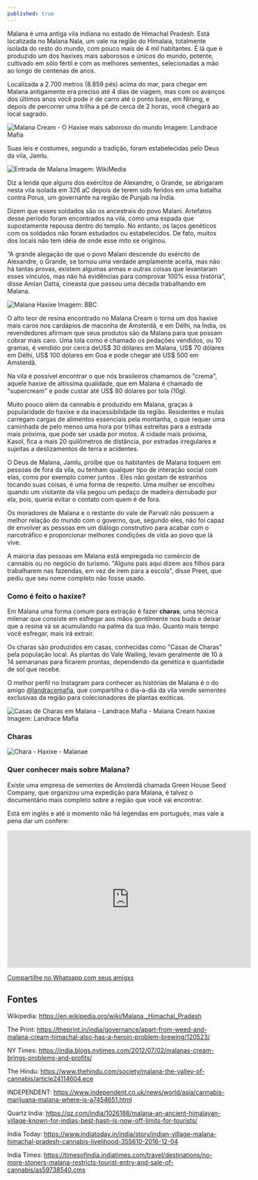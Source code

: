 ```yaml
---
published: true
---
```


Malana é uma antiga vila indiana no estado de Himachal Pradesh. Está localizada no Malana Nala, um vale na região do Himalaia, totalmente isolada do resto do mundo, com pouco mais de 4 mil habitantes. É lá que é produzido um dos haxixes mais saborosos e únicos do mundo, potente, cultivado em sólo fértil e com as melhores sementes, selecionadas a mão ao longo de centenas de anos.

Localizada a 2.700 metros (8.859 pés) acima do mar, para chegar em Malana antigamente era preciso até 4 dias de viagem, mas com os avanços dos últimos anos você pode ir de carro até o ponto base, em Nirang, e depois de percorrer uma trilha a pé de cerca de 2 horas, você chegará ao local sagrado.

<img src="https://i.imgur.com/LXttUap.jpg" alt="Malana Cream - O Haxixe mais saboroso do mundo">
Imagem: Landrace Mafia

Suas leis e costumes, segundo a tradição, foram estabelecidas pelo Deus da vila, Jamlu.

<img src="https://upload.wikimedia.org/wikipedia/commons/thumb/3/32/Malana.jpg/1280px-Malana.jpg" alt="Entrada de Malana">
Imagem: WikiMedia

Diz a lenda que alguns dos exércitos de Alexandre, o Grande, se abrigaram nesta vila isolada em 326 aC depois de terem sido feridos em uma batalha contra Porus, um governante na região de Punjab na Índia. 

Dizem que esses soldados são os ancestrais do povo Malani. Artefatos desse período foram encontrados na vila, como uma espada que supostamente repousa dentro do templo. No entanto, os laços genéticos com os soldados não foram estudados ou estabelecidos. De fato, muitos dos locais não tem idéia de onde esse mito se originou.

“A grande alegação de que o povo Malani descende do exército de Alexandre, o Grande, se tornou uma verdade amplamente aceita, mas não há tantas provas, existem algumas armas e outras coisas que levantaram esses vínculos, mas não há evidências para comprovar 100% essa história”, disse Amlan Datta, cineasta que passou uma década trabalhando em Malana.

<img src="https://i.imgur.com/6WePaef.jpg" alt="Malana Haxixe">
Imagem: BBC

O alto teor de resina encontrado no Malana Cream o torna um dos haxixe mais caros nos cardápios de maconha de Amsterdã, e em Délhi, na Índia, os revendedores afirmam que seus produtos são da Malana para que possam cobrar mais caro. Uma tola como é chamado os pedações vendidos, ou 10 gramas, é vendido por cerca deUS$ 30 dólares em Malana, US$ 70 dólares em Délhi, US$ 100 dólares em Goa e pode chegar até US$ 500 em Amsterdã.

Na vila é possível encontrar o que nós brasileiros chamamos de "crema", aquele haxixe de altissíma qualidade, que em Malana é chamado de "supercream" e pode custar até US$ 80 dólares por tola (10g).

Muito pouco além da cannabis é produzido em Malana, graças à popularidade do haxixe e da inacessibilidade da região. Residentes e mulas carregam cargas de alimentos essenciais pela montanha, o que requer uma caminhada de pelo menos uma hora por trilhas estreitas para a estrada mais próxima, que pode ser usada por motos. A cidade mais próxima, Kasol, fica a mais 20 quilômetros de distância, por estradas irregulares e sujeitas a deslizamentos de terra e acidentes.

O Deus de Malana, Jamlu, proíbe que os habitantes de Malana toquem em pessoas de fora da vila, ou tenham qualquer tipo de interação social com elas, como por exemplo comer juntos . Eles não gostam de estranhos tocando suas coisas, é uma forma de respeito. Uma mulher se encolheu quando um visitante da vila pegou um pedaço de madeira derrubado por ela, pois, queria evitar o contato com quem é de fora.

Os moradores de Malana e o restante do vale de Parvati não possuem a melhor relação do mundo com o governo, que, segundo eles, não foi capaz de envolver as pessoas em um diálogo construtivo para acabar com o narcotráfico e proporcionar melhores condições de vida ao povo que lá vive.

A maioria das pessoas em Malana está empregada no comércio de cannabis ou no negócio do turismo. "Alguns pais aqui dizem aos filhos para trabalharem nas fazendas, em vez de irem para a escola", disse Preet, que pediu que seu nome completo não fosse usado.

### Como é feito o haxixe?

Em Malana uma forma comum para extração é fazer **charas**, uma técnica milenar que consiste em esfregar aos mãos gentilmente nos buds e deixar que a resina vá se acumulando na palma da sua mão. Quanto mais tempo você esfregar, mais irá extrair.

Os charas são produzidos em casas, conhecidas como "Casas de Charas" pela população local. As plantas do Vale Wailing, levam geralmente de 10 à 14 semananas para ficarem prontas, dependendo da genética e quantidade de sol que recebe.

O melhor perfil no Instagram para conhecer as histórias de Malana é o do amigo [@landracemafia](https://www.instagram.com/landracemafia/ "Landrace Mafia Malana"), que compartilha o dia-a-dia da vila vende sementes exclusivas da região para colecionadores de plantas exóticas.

<img src="https://i.imgur.com/Tz2fAIc.jpg" alt="Casas de Charas em Malana - Landrace Mafia - Malana Cream haxixe">
Imagem: Landrace Mafia

### Charas
<img src="https://i.imgur.com/ahoNHAh.jpg" alt="Chara - Haxixe - Malanae">

### Quer conhecer mais sobre Malana?

Existe uma empresa de sementes de Amsterdã chamada Green House Seed Company, que organizou uma expedição para Malana, é talvez o documentário mais completo sobre a região que você vai encontrar.

Está em inglês e até o momento não há legendas em português, mas vale a pena dar um confere:

<iframe width="560" height="315" src="https://www.youtube.com/embed/CqFiucWKo-8" frameborder="0" allow="accelerometer; autoplay; encrypted-media; gyroscope; picture-in-picture" allowfullscreen></iframe>

<a href="whatsapp://send?text=https://sommelierva.github.io/Malana-Cream-um-dos-melhores-Haxixes-do-mundo,-produzido-em-uma-remota-vila-no-norte-da-%C3%8Dndia/" data-action="share/whatsapp/share">Compartilhe no Whatsapp com seus amigxs</a>

## Fontes

Wikipedia: https://en.wikipedia.org/wiki/Malana,_Himachal_Pradesh

The Print: https://theprint.in/india/governance/apart-from-weed-and-malana-cream-himachal-also-has-a-heroin-problem-brewing/120523/

NY Times: https://india.blogs.nytimes.com/2012/07/02/malanas-cream-brings-problems-and-profits/

The Hindu: https://www.thehindu.com/society/malana-the-valley-of-cannabis/article24114604.ece

INDEPENDENT: https://www.independent.co.uk/news/world/asia/cannabis-marijuana-malana-where-is-a7454651.html

Quartz India: https://qz.com/india/1026188/malana-an-ancient-himalayan-village-known-for-indias-best-hash-is-now-off-limits-for-tourists/

India Today: https://www.indiatoday.in/india/story/indian-village-malana-himachal-pradesh-cannabis-livelihood-355610-2016-12-04

India Times: https://timesofindia.indiatimes.com/travel/destinations/no-more-stoners-malana-restricts-tourist-entry-and-sale-of-cannabis/as59738540.cms


